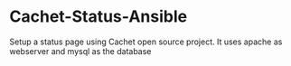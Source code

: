# Cachet-Status-Ansible
Setup a status page using Cachet open source project.  It uses apache as webserver and mysql as the database
